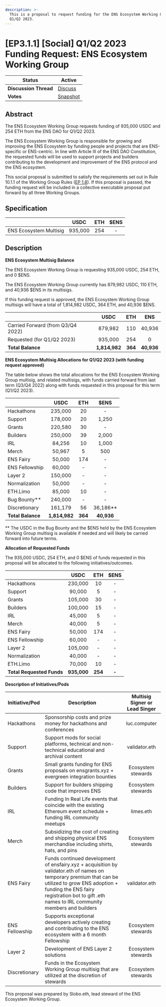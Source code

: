 ```yaml
---
description: >-
  This is a proposal to request funding for the ENS Ecosystem Working Group for
  Q1/Q2 2023.
---
```


# \[EP3.1.1] \[Social] Q1/Q2 2023 Funding Request: ENS Ecosystem Working Group

| **Status**            | Active                                                                                                                           |
| --------------------- | -------------------------------------------------------------------------------------------------------------------------------- |
| **Discussion Thread** | [Discuss](https://discuss.ens.domains/t/ep3-1-1-social-q1-q2-2023-funding-request-ens-ecosystem-working-group/15938?u=slobo.eth) |
| **Votes**             | [Snapshot](https://snapshot.org/#/ens.eth/proposal/0x5788bf0f52ce82a1d3f7750a80f3001671ded49e4e0239dbbafd154275c78f8b)           |

## Abstract

The ENS Ecosystem Working Group requests funding of 935,000 USDC and 254 ETH from the ENS DAO for Q1/Q2 2023.

The ENS Ecosystem Working Group is responsible for growing and improving the ENS Ecosystem by funding people and projects that are ENS-specific or ENS-centric. In line with Article III of the ENS DAO Constitution, the requested funds will be used to support projects and builders contributing to the development and improvement of the ENS protocol and the ENS ecosystem.

This social proposal is submitted to satisfy the requirements set out in Rule 10.1.1 of the Working Group Rules ([EP 1.8](https://docs.ens.domains/v/governance/governance-proposals/term-1/ep12-working-group-rules)). If this proposal is passed, the funding request will be included in a collective executable proposal put forward by all three Working Groups.

## Specification

|                        |   USDC  | ETH | $ENS |
| ---------------------- | :-----: | :-: | :--: |
| ENS Ecosystem Multisig | 935,000 | 254 |   -  |

## Description

**ENS Ecosystem Multisig Balance**

The ENS Ecosystem Working Group is requesting 935,000 USDC, 254 ETH, and 0 $ENS.

The ENS Ecosystem Working Group currently has 879,982 USDC, 110 ETH, and 40,936 $ENS in its multisigs.

If this funding request is approved, the ENS Ecosystem Working Group multisigs will have a total of 1,814,982 USDC, 364 ETH, and 40,936 $ENS.

|                                   |      USDC     |   ETH   |     ENS    |
| --------------------------------- | :-----------: | :-----: | :--------: |
| Carried Forward (from Q3/Q4 2022) |    879,982    |   110   |   40,936   |
| Requested (for Q1/Q2 2023)        |    935,000    |   254   |      0     |
| **Total Balance**                 | **1,814,982** | **364** | **40,936** |

**ENS Ecosystem Multisig Allocations for Q1/Q2 2023 (with funding request approved)**

The table below shows the total allocations for the ENS Ecosystem Working Group multisig, and related multisigs, with funds carried forward from last term (Q3/Q4 2022) along with funds requested in this proposal for this term (Q1/Q2 2023).

|                   |      USDC     |   ETH   |    $ENS    |
| ----------------- | :-----------: | :-----: | :--------: |
| Hackathons        |    235,000    |    20   |      -     |
| Support           |    178,000    |    20   |    1,250   |
| Grants            |    220,580    |    30   |      -     |
| Builders          |    250,000    |    39   |    2,000   |
| IRL               |     84,256    |    10   |    1,000   |
| Merch             |     50,967    |    5    |     500    |
| ENS Fairy         |     50,000    |   174   |      -     |
| ENS Fellowship    |     60,000    |    -    |      -     |
| Layer 2           |    150,000    |    -    |      -     |
| Normalization     |     50,000    |    -    |      -     |
| ETH.Limo          |     85,000    |    10   |      -     |
| Bug Bounty\*\*    |    240,000    |    -    |      -     |
| Discretionary     |    161,179    |    56   | 36,186\*\* |
| **Total Balance** | **1,814,982** | **364** | **40,936** |

\*\* The USDC in the Bug Bounty and the $ENS held by the ENS Ecosystem Working Group multisig is available if needed and will likely be carried forward into future terms.

**Allocation of Requested Funds**

The 935,000 USDC, 254 ETH, and 0 $ENS of funds requested in this proposal will be allocated to the following initiatives/outcomes.

|                           |     USDC    |   ETH   |  $ENS |
| ------------------------- | :---------: | :-----: | :---: |
| Hackathons                |   230,000   |    10   |   -   |
| Support                   |    90,000   |    5    |   -   |
| Grants                    |   105,000   |    30   |   -   |
| Builders                  |   100,000   |    15   |   -   |
| IRL                       |    45,000   |    5    |   -   |
| Merch                     |    40,000   |    5    |   -   |
| ENS Fairy                 |    50,000   |   174   |   -   |
| ENS Fellowship            |    60,000   |    -    |   -   |
| Layer 2                   |   105,000   |    -    |   -   |
| Normalization             |    40,000   |    -    |   -   |
| ETH.Limo                  |    70,000   |    10   |   -   |
| **Total Requested Funds** | **935,000** | **254** | **-** |

**Description of Initiatives/Pods**

| Initiative/Pod | Description                                                                                                                                                                                                                                          | Multisig Signer or Lead Singer |
| -------------- | ---------------------------------------------------------------------------------------------------------------------------------------------------------------------------------------------------------------------------------------------------- | :----------------------------: |
| Hackathons     | Sponsorship costs and prize money for hackathons and conferences                                                                                                                                                                                     |          luc.computer          |
| Support        | Support mods for social platforms, technical and non-technical educational and archival content                                                                                                                                                      |          validator.eth         |
| Grants         | Small grants funding for ENS proposals on ensgrants.xyz + evergreen integration bounties                                                                                                                                                             |       Ecosystem stewards       |
| Builders       | Support for builders shipping code that improves ENS                                                                                                                                                                                                 |       Ecosystem stewards       |
| IRL            | Funding In Real Life events that coincide with the existing Ethereum event schedule + funding IRL community meetups                                                                                                                                  |            limes.eth           |
| Merch          | Subsidizing the cost of creating and shipping physical ENS merchandise including shirts, hats, and pins                                                                                                                                              |       Ecosystem stewards       |
| ENS Fairy      | Funds continued development of ensfairy.xyz + acquisition by validator.eth of names on temporary premium that can be utilized to grow ENS adoption + funding the ENS fairy registration bot to gift .eth names to IRL community members and builders |          validator.eth         |
| ENS Fellowship | Supports exceptional developers actively creating and contributing to the ENS ecosystem with a 6 month Fellowship                                                                                                                                    |       Ecosystem stewards       |
| Layer 2        | Development of ENS Layer 2 solutions                                                                                                                                                                                                                 |       Ecosystem stewards       |
| Discretionary  | Funds in the Ecosystem Working Group multisig that are utilized at the discretion of stewards                                                                                                                                                        |       Ecosystem stewards       |

This proposal was prepared by Slobo.eth, lead steward of the ENS Ecosystem Working Group.
